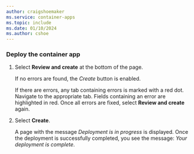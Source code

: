 ```yaml
---
author: craigshoemaker
ms.service: container-apps
ms.topic: include
ms.date: 01/10/2024
ms.author: cshoe
---
```


### Deploy the container app

1. Select **Review and create** at the bottom of the page.  

    If no errors are found, the *Create* button is enabled.  

    If there are errors, any tab containing errors is marked with a red dot.  Navigate to the appropriate tab.  Fields containing an error are highlighted in red.  Once all errors are fixed, select **Review and create** again.

1. Select **Create**.

    A page with the message *Deployment is in progress* is displayed.  Once the deployment is successfully completed, you see the message: *Your deployment is complete*.
